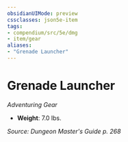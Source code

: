 ```yaml
---
obsidianUIMode: preview
cssclasses: json5e-item
tags:
- compendium/src/5e/dmg
- item/gear
aliases: 
- "Grenade Launcher"
---
```

# Grenade Launcher
*Adventuring Gear*  

- **Weight**: 7.0 lbs.

*Source: Dungeon Master's Guide p. 268*